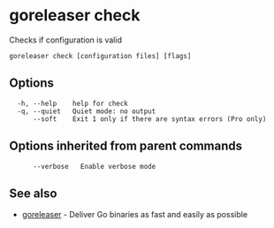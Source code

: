 # goreleaser check

Checks if configuration is valid

```
goreleaser check [configuration files] [flags]
```

## Options

```
  -h, --help    help for check
  -q, --quiet   Quiet mode: no output
      --soft    Exit 1 only if there are syntax errors (Pro only)
```

## Options inherited from parent commands

```
      --verbose   Enable verbose mode
```

## See also

* [goreleaser](goreleaser.md)	 - Deliver Go binaries as fast and easily as possible

